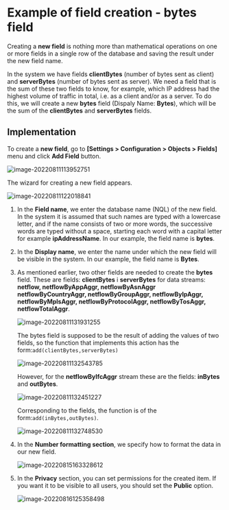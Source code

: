 # Example of field creation - bytes field

Creating a **new field** is nothing more than mathematical operations on one or more fields in a single row of the database and saving the result under the new field name.

In the system we have fields **clientBytes** (number of bytes sent as client) and **serverBytes** (number of bytes sent as server). We need a field that is the sum of these two fields to know, for example, which IP address had the highest volume of traffic in total, i.e. as a client and/or as a server. To do this, we will create a new **bytes** field (Dispaly Name: **Bytes**), which will be the sum of the **clientBytes** and **serverBytes** fields.

## Implementation

To create a **new field**, go to **[Settings > Configuration > Objects > Fields]** menu and click **Add Field** button.

![image-20220811113952751](assets_fields/image-20220811113952751.png)

The wizard for creating a new field appears.

![image-20220811122018841](assets_fields/image-20220811122018841.png)



1. In the **Field name**, we enter the database name (NQL) of the new field. In the system it is assumed that such names are typed with a lowercase letter, and if the name consists of two or more words, the successive words are typed without a space, starting each word with a capital letter for example **ipAddressName**. In our example, the field name is **bytes**.
2. In the **Display name**, we enter the name under which the new field will be visible in the system. In our example, the field name is **Bytes**.

3. As mentioned earlier, two other fields are needed to create the **bytes** field. These are fields: **clientBytes** i **serverBytes** for data streams: **netflow,  netflowByAppAggr,  netflowByAsnAggr netflowByCountryAggr,  netflowByGroupAggr,  netflowByIpAggr,  netflowByMplsAggr,  netflowByProtocolAggr,  netflowByTosAggr,  netflowTotalAggr**. 
  
  
   ![image-20220811131931255](assets_fields/image-20220811131931255.png)
   
   The bytes field is supposed to be the result of adding the values of two fields, so the function that implements this action has the form:`add(clientBytes,serverBytes)`
   
   ![image-20220811132543785](assets_fields/image-20220811132543785.png)
   
   However, for the **netflowByIfcAggr** stream these are the fields: **inBytes** and **outBytes**.
   
   ![image-20220811132451227](assets_fields/image-20220811132451227.png)

   Corresponding to the fields, the function is of the form:`add(inBytes,outBytes)`.
   
   ![image-20220811132748530](assets_fields/image-20220811132748530.png)
   
4. In the **Number formatting section**, we specify how to format the data in our new field. 
  
   ![image-20220815163328612](assets_fields/image-20220815163328612.png)
   
5. In the **Privacy** section, you can set permissions for the created item. If you want it to be visible to all users, you should set the **Public** option.
  
   ![image-20220816125358498](assets_fields/image-20220816125358498.png)
